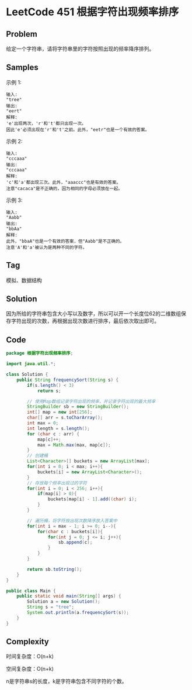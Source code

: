 # LeetCode 451 根据字符出现频率排序

## Problem

给定一个字符串，请将字符串里的字符按照出现的频率降序排列。

## Samples

示例 1:

```
输入:
"tree"
输出:
"eert"
解释:
'e'出现两次，'r'和't'都只出现一次。
因此'e'必须出现在'r'和't'之前。此外，"eetr"也是一个有效的答案。
```

示例 2:

```
输入:
"cccaaa"
输出:
"cccaaa"
解释:
'c'和'a'都出现三次。此外，"aaaccc"也是有效的答案。
注意"cacaca"是不正确的，因为相同的字母必须放在一起。
```

示例 3:

```
输入:
"Aabb"
输出:
"bbAa"
解释:
此外，"bbaA"也是一个有效的答案，但"Aabb"是不正确的。
注意'A'和'a'被认为是两种不同的字符。
```

## Tag

模拟、数据结构

## Solution

因为所给的字符串包含大小写以及数字，所以可以开一个长度位62的二维数组保存字符出现的次数，再根据出现次数进行排序，最后依次取出即可。

## Code

```java
package 根据字符出现频率排序;

import java.util.*;

class Solution {
    public String frequencySort(String s) {
        if(s.length() < 3)
            return s;

        // 使用Map数组记录字符出现的频率，并记录字符出现的最大频率
        StringBuilder sb = new StringBuilder();
        int[] map = new int[256];
        char[] arr = s.toCharArray();
        int max = 0;
        int length = s.length();
        for (char c : arr) {
            map[c]++;
            max = Math.max(max, map[c]);
        }
        // 创建桶
        List<Character>[] buckets = new ArrayList[max];
        for(int i = 0; i < max; i++){
            buckets[i] = new ArrayList<Character>();
        }
        // 存放每个频率出现过的字符
        for(int i = 0; i < 256; i++){
            if(map[i] > 0){
                buckets[map[i] - 1].add((char) i);
            }
        }

        // 遍历桶，将字符按出现次数降序放入答案中
        for(int i = max - 1; i >= 0; i--){
            for(char c : buckets[i]){
                for(int j = 0; j <= i; j++){
                    sb.append(c);
                }
            }
        }

        return sb.toString();
    }
}

public class Main {
    public static void main(String[] args) {
        Solution a = new Solution();
        String s = "tree";
        System.out.println(a.frequencySort(s));
    }
}
```

## Complexity

时间复杂度：O(n+k)

空间复杂度：O(n+k)

n是字符串s的长度，k是字符串包含不同字符的个数。
